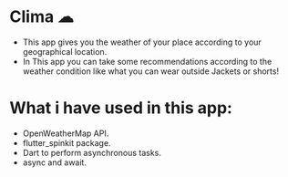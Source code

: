 
# Clima ☁

- This app gives you the weather of your place according to your geographical location.
- In This app you can take some recommendations according to the weather condition like what you can wear outside Jackets or shorts!


# What i have used in this app:
- OpenWeatherMap API.
- flutter_spinkit package.
- Dart to perform asynchronous tasks.
- async and await.


